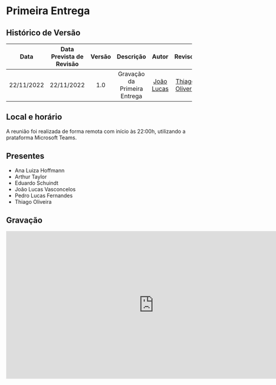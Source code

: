 # Primeira Entrega

## Histórico de Versão
|Data|Data Prevista de Revisão|Versão|Descrição|Autor|Revisor|
| :----------: |:-----------:| :------: | :-----------: | :---------: |:---------: |
|22/11/2022|22/11/2022|1.0|Gravação da Primeira Entrega|[João Lucas](https://github.com/Hackairos)|[Thiago Olivera](https://github.com/Thiab394)|

## Local e horário

A reunião foi realizada de forma remota com início às 22:00h, utilizando a prataforma Microsoft Teams.

## Presentes

- Ana Luiza Hoffmann
- Arthur Taylor
- Eduardo Schuindt
- João Lucas Vasconcelos
- Pedro Lucas Fernandes
- Thiago Oliveira

## Gravação
<center>
<iframe width="800" height="400" src="https://www.youtube-nocookie.com/embed/fPk5NnAmyGs" frameborder="0" allow="accelerometer; autoplay; clipboard-write; encrypted-media; gyroscope; picture-in-picture" allowfullscreen></iframe>
</center>